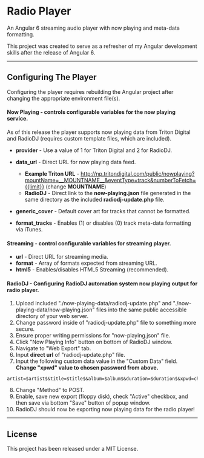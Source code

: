 # Radio Player

An Angular 6 streaming audio player with now playing and meta-data formatting.

This project was created to serve as a refresher of my Angular development skills after the release of Angular 6.

---

## Configuring The Player

Configuring the player requires rebuilding the Angular project after changing the appropriate environment file(s).

#### Now Playing - controls configurable variables for the now playing service.

As of this release the player supports now playing data from Triton Digital and RadioDJ (requires custom template files, which are included).

* __provider__ - Use a value of 1 for Triton Digital and 2 for RadioDJ.
* __data_url__ - Direct URL for now playing data feed.
	* __Example Triton URL__ - http://np.tritondigital.com/public/nowplaying?mountName=__MOUNTNAME__&eventType=track&numberToFetch={{limit}} (change __MOUNTNAME__)
	* __RadioDJ__ - Direct link to the __now-playing.json__ file generated in the same directory as the included __radiodj-update.php__ file.

* __generic_cover__ - Default cover art for tracks that cannot be formatted.
* __format_tracks__ - Enables (1) or disables (0) track meta-data formatting via iTunes.

#### Streaming - control configurable variables for streaming player.

* __url__ - Direct URL for streaming media.
* __format__ - Array of formats expected from streaming URL.
* __html5__ - Enables/disables HTML5 Streaming (recommended).

#### RadioDJ - Configuring RadioDJ automation system now playing output for radio player.

1. Upload included "./now-playing-data/radiodj-update.php" and "./now-playing-data/now-playing.json" files into the same public accessible directory of your web server.
2. Change password inside of "radiodj-update.php" file to something more secure.
3. Ensure proper writing permissions for "now-playing.json" file.
4. Click "Now Playing Info" button on bottom of RadioDJ window.
5. Navigate to "Web Export" tab.
6. Input __direct url__ of "radiodj-update.php" file.
7. Input the following custom data value in the "Custom Data" field. __Change "xpwd" value to chosen password from above.__
```
artist=$artist$&title=$title$&album=$album$&duration=$duration$&xpwd=changeme
```
8. Change "Method" to POST.
9. Enable, save new export (floppy disk), check "Active" checkbox, and then save via bottom "Save" button of popup window.
10. RadioDJ should now be exporting now playing data for the radio player!

---

## License

This project has been released under a MIT License.